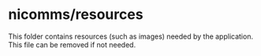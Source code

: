 # nicomms/resources

This folder contains resources (such as images) needed by the application. This file can
be removed if not needed.
